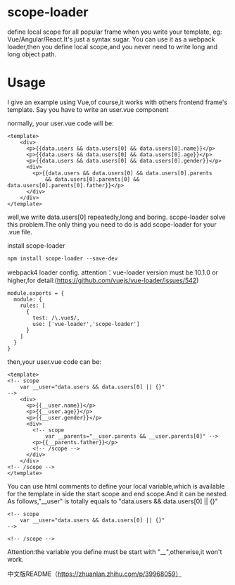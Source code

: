 # scope-loader
define local scope for all popular frame when you write your template,
eg: Vue/Angular/React.It's just a syntax sugar.
You can use it as a webpack loader,then you define local scope,and you never need to write long and 
long object path.


# Usage
I give an example using Vue,of course,it works with others frontend frame's template.
Say you have to write an user.vue component

normally, your user.vue code will be:
```
<template>
	<div>
  	  <p>{{data.users && data.users[0] && data.users[0].name}}</p>
  	  <p>{{data.users && data.users[0] && data.users[0].age}}</p>
  	  <p>{{data.users && data.users[0] && data.users[0].gender}}</p>
  	  <div>
  	  	<p>{{data.users && data.users[0] && data.users[0].parents 
  	  		&& data.users[0].parents[0] && data.users[0].parents[0].father}}</p>
  	  </div>
  	</div>
</template>
```
well,we write data.users[0] repeatedly,long and boring.
scope-loader solve this problem.The only thing you need to do is add scope-loader for your .vue file.

install scope-loader
```
npm install scope-loader --save-dev
```
webpack4 loader config.
attention：vue-loader version must be 10.1.0 or higher,for detail:(https://github.com/vuejs/vue-loader/issues/542)
```
module.exports = {
  module: {
    rules: [
      {
        test: /\.vue$/,
        use: ['vue-loader','scope-loader']
      }
    ]
  }
}
```
then,your user.vue code can be:
```
<template>
<!-- scope 
	var __user="data.users && data.users[0] || {}"
-->
	<div>
	  <p>{{__user.name}}</p>
	  <p>{{__user.age}}</p>
	  <p>{{__user.gender}}</p>
	  <div>
	  	<!-- scope 
  			var __parents="__user.parents && __user.parents[0]" -->
  	  	<p>{{__parents.father}}</p>
  	  	<!-- /scope -->
  	  </div>
	</div>
<!-- /scope -->
</template>
```
You can use html comments to define your local variable,which is available for the template in side the start scope and end scope.And it can be nested. As follows,"__user" is totally equals to 
"data.users && data.users[0] || {}"
```
<!-- scope 
	var __user="data.users && data.users[0] || {}"
-->

<!-- /scope -->
```
Attention:the variable you define must be start with "__",otherwise,it won't work.

中文版README（https://zhuanlan.zhihu.com/p/39968059）